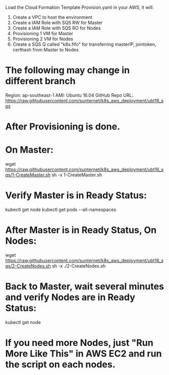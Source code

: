 Load the Cloud Formation Template Provision.yaml in your AWS, it will:
1. Create a VPC to host the environment
2. Create a IAM Role with SQS RW for Master
3. Create a IAM Role with SQS RO for Nodes
4. Provisioning 1 VM for Master
5. Provisioning 2 VM for Nodes
6. Create a SQS Q called "k8s.fifo" for transferring masterIP, jointoken, certhash from Master to Nodes

# The following may change in different branch
Region: ap-southeast-1
AMI: Ubuntu 16.04
GitHub Repo URL: https://raw.githubusercontent.com/sunternet/k8s_aws_deployment/ubt16_sqs

# After Provisioning is done.
# On Master:
wget https://raw.githubusercontent.com/sunternet/k8s_aws_deployment/ubt16_sqs/1-CreateMaster.sh
sh -x 1-CreateMaster.sh

# Verify Master is in Ready Status:
kubectl get node
kubectl get pods --all-namespaces

# After Master is in Ready Status, On Nodes:
wget https://raw.githubusercontent.com/sunternet/k8s_aws_deployment/ubt16_sqs/2-CreateNodes.sh
sh -x ./2-CreateNodes.sh

# Back to Master, wait several minutes and verify Nodes are in Ready Status:
kubectl get node

# If you need more Nodes, just "Run More Like This" in AWS EC2 and run the script on each nodes.